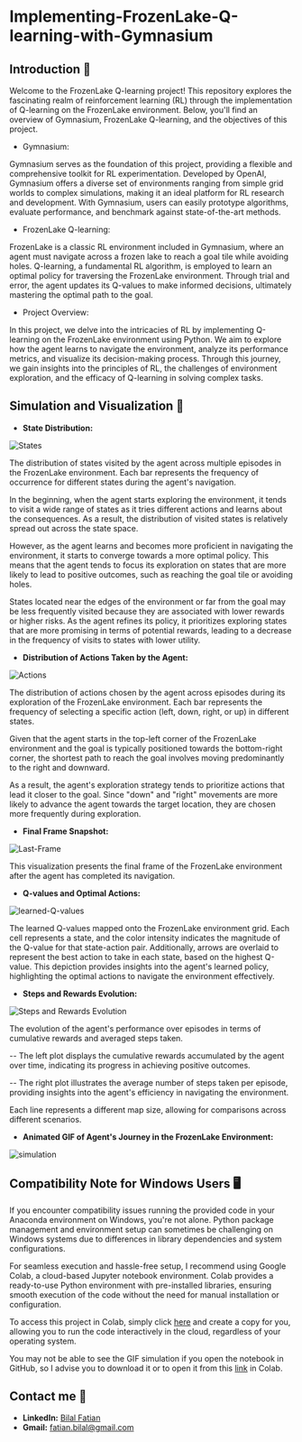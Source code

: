 # Implementing-FrozenLake-Q-learning-with-Gymnasium


## Introduction 📝

Welcome to the FrozenLake Q-learning project! This repository explores the fascinating realm of reinforcement learning (RL) through the implementation of Q-learning on the FrozenLake environment. Below, you'll find an overview of Gymnasium, FrozenLake Q-learning, and the objectives of this project.

- Gymnasium:

Gymnasium serves as the foundation of this project, providing a flexible and comprehensive toolkit for RL experimentation. Developed by OpenAI, Gymnasium offers a diverse set of environments ranging from simple grid worlds to complex simulations, making it an ideal platform for RL research and development. With Gymnasium, users can easily prototype algorithms, evaluate performance, and benchmark against state-of-the-art methods.

- FrozenLake Q-learning:

FrozenLake is a classic RL environment included in Gymnasium, where an agent must navigate across a frozen lake to reach a goal tile while avoiding holes. Q-learning, a fundamental RL algorithm, is employed to learn an optimal policy for traversing the FrozenLake environment. Through trial and error, the agent updates its Q-values to make informed decisions, ultimately mastering the optimal path to the goal.

- Project Overview:

In this project, we delve into the intricacies of RL by implementing Q-learning on the FrozenLake environment using Python. We aim to explore how the agent learns to navigate the environment, analyze its performance metrics, and visualize its decision-making process. Through this journey, we gain insights into the principles of RL, the challenges of environment exploration, and the efficacy of Q-learning in solving complex tasks.

## Simulation and Visualization 🔮

- **State Distribution:**

![States](https://github.com/bilalfatian/Implementing-FrozenLake-Q-learning-with-Gymnasium/assets/92918987/9e8dc71d-f170-4122-9ae3-c31c29b8c4a1)

The distribution of states visited by the agent across multiple episodes in the FrozenLake environment. Each bar represents the frequency of occurrence for different states during the agent's navigation. 

In the beginning, when the agent starts exploring the environment, it tends to visit a wide range of states as it tries different actions and learns about the consequences. As a result, the distribution of visited states is relatively spread out across the state space.

However, as the agent learns and becomes more proficient in navigating the environment, it starts to converge towards a more optimal policy. This means that the agent tends to focus its exploration on states that are more likely to lead to positive outcomes, such as reaching the goal tile or avoiding holes.

States located near the edges of the environment or far from the goal may be less frequently visited because they are associated with lower rewards or higher risks. As the agent refines its policy, it prioritizes exploring states that are more promising in terms of potential rewards, leading to a decrease in the frequency of visits to states with lower utility.

- **Distribution of Actions Taken by the Agent:**

![Actions](https://github.com/bilalfatian/Implementing-FrozenLake-Q-learning-with-Gymnasium/assets/92918987/4bf33c1a-fd9c-426b-a284-d233fa220e54)

The distribution of actions chosen by the agent across episodes during its exploration of the FrozenLake environment. Each bar represents the frequency of selecting a specific action (left, down, right, or up) in different states. 

Given that the agent starts in the top-left corner of the FrozenLake environment and the goal is typically positioned towards the bottom-right corner, the shortest path to reach the goal involves moving predominantly to the right and downward.

As a result, the agent's exploration strategy tends to prioritize actions that lead it closer to the goal. Since "down" and "right" movements are more likely to advance the agent towards the target location, they are chosen more frequently during exploration. 

- **Final Frame Snapshot:**

![Last-Frame](https://github.com/bilalfatian/Implementing-FrozenLake-Q-learning-with-Gymnasium/assets/92918987/a1e937ce-3dff-457e-adeb-a84d13e0319d)

This visualization presents the final frame of the FrozenLake environment after the agent has completed its navigation. 

-  **Q-values and Optimal Actions:**
  
![learned-Q-values](https://github.com/bilalfatian/Implementing-FrozenLake-Q-learning-with-Gymnasium/assets/92918987/f0e3ca21-e619-4864-99aa-647598e67cde)

The learned Q-values mapped onto the FrozenLake environment grid. Each cell represents a state, and the color intensity indicates the magnitude of the Q-value for that state-action pair. Additionally, arrows are overlaid to represent the best action to take in each state, based on the highest Q-value. This depiction provides insights into the agent's learned policy, highlighting the optimal actions to navigate the environment effectively.



- **Steps and Rewards Evolution:**

![Steps and Rewards Evolution](https://github.com/bilalfatian/Implementing-FrozenLake-Q-learning-with-Gymnasium/assets/92918987/49adb71b-a9a5-4acb-8bec-7235bd3abc8d)

The evolution of the agent's performance over episodes in terms of cumulative rewards and averaged steps taken. 

-- The left plot displays the cumulative rewards accumulated by the agent over time, indicating its progress in achieving positive outcomes.

-- The right plot illustrates the average number of steps taken per episode, providing insights into the agent's efficiency in navigating the environment.

Each line represents a different map size, allowing for comparisons across different scenarios.


- **Animated GIF of Agent's Journey in the FrozenLake Environment:**

![simulation](https://github.com/bilalfatian/Implementing-FrozenLake-Q-learning-with-Gymnasium/assets/92918987/7ddde81e-4715-4e9a-8f06-8498720aa7f2)




## Compatibility Note for Windows Users 🖥️

If you encounter compatibility issues running the provided code in your Anaconda environment on Windows, you're not alone. Python package management and environment setup can sometimes be challenging on Windows systems due to differences in library dependencies and system configurations.

For seamless execution and hassle-free setup, I recommend using Google Colab, a cloud-based Jupyter notebook environment. Colab provides a ready-to-use Python environment with pre-installed libraries, ensuring smooth execution of the code without the need for manual installation or configuration.

To access this project in Colab, simply click [here](https://colab.research.google.com/drive/1qNuQe5AutxZTiKtpX7vvQlfKgxMNpXeT?usp=sharing) and create a copy for you, allowing you to run the code interactively in the cloud, regardless of your operating system.

You may not be able to see the GIF simulation if you open the notebook in GitHub, so I advise you to download it or to open it from this [link](https://colab.research.google.com/drive/1qNuQe5AutxZTiKtpX7vvQlfKgxMNpXeT?usp=sharing) in Colab.

## Contact me 📨

- **LinkedIn:** [Bilal Fatian](https://www.linkedin.com/in/bilal-fatian-806813254/)
- **Gmail:** [fatian.bilal@gmail.com](mailto:fatian.bilal@gmail.com)




